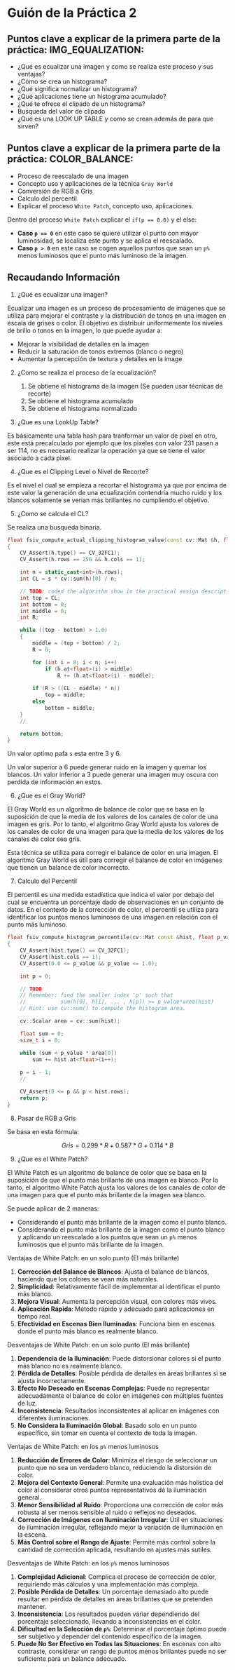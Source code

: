 # Guión de la Práctica 2

## Puntos clave a explicar de la primera parte de la práctica: **IMG_EQUALIZATION**:

- ¿Qué es ecualizar una imagen y como se realiza este proceso y sus ventajas?
- ¿Cómo se crea un histograma?
- ¿Qué significa normalizar un histograma?
- ¿Qué aplicaciones tiene un histograma acumulado?
- ¿Qué te ofrece el clipado de un histograma?
- Busqueda del valor de clipado
- ¿Qué es una LOOK UP TABLE y como se crean además de para que sirven? 


## Puntos clave a explicar de la primera parte de la práctica: **COLOR_BALANCE**:

- Proceso de reescalado de una imagen
- Concepto uso y aplicaciones de la técnica `Gray World`
- Conversión de RGB a Gris
- Calculo del percentil
- Explicar el proceso `White Patch`, concepto uso, aplicaciones.

Dentro del proceso `White Patch` explicar el `if(p == 0.0)` y el else:

- **Caso `p == 0`** en este caso se quiere utilizar el punto con mayor luminosidad, se localiza este punto y se aplica el reescalado.
- **Caso `p > 0`** en este caso se cogen aquellos puntos que sean un `p%` menos luminosos que el punto más luminoso de la imagen.


## Recaudando Información

1. ¿Qué es ecualizar una imagen?

Ecualizar una imagen es un proceso de procesamiento de imágenes que se utiliza para mejorar el contraste y la distribución de tonos en una imagen en escala de grises o color. El objetivo es distribuir uniformemente los niveles de brillo o tonos en la imagen, lo que puede ayudar a:

- Mejorar la visibilidad de detalles en la imagen
- Reducir la saturación de tonos extremos (blanco o negro)
- Aumentar la percepción de textura y detalles en la image

2. ¿Como se realiza el proceso de la ecualización?

    1. Se obtiene el histograma de la imagen (Se pueden usar técnicas de recorte)
    2. Se obtiene el histograma acumulado
    3. Se obtiene el histograma normalizado



3. ¿Que es una LookUp Table?

Es básicamente una tabla hash para tranformar un valor de pixel en otro, este está precalculado por ejemplo que los pixeles con valor 231 pasen a ser 114, no es necesario realizar la operación ya que se tiene el valor asociado a cada pixel.

4. ¿Que es el Clipping Level o Nivel de Recorte?

Es el nivel el cual se empieza a recortar el histograma ya que por encima de este valor la generación de una ecualización contendría mucho ruido 
y los blancos solamente se verian más brillantes no cumpliendo el objetivo.

5. ¿Como se calcula el CL?

Se realiza una busqueda binaria.

```cpp
float fsiv_compute_actual_clipping_histogram_value(const cv::Mat &h, float s)
{
    CV_Assert(h.type() == CV_32FC1);
    CV_Assert(h.rows == 256 && h.cols == 1);

    int n = static_cast<int>(h.rows);
    int CL = s * cv::sum(h)[0] / n;

    // TODO: coded the algorithm show in the practical assign description.
    int top = CL;
    int bottom = 0;
    int middle = 0;
    int R;

    while ((top - bottom) > 1.0)
    {
        middle = (top + bottom) / 2;
        R = 0;

        for (int i = 0; i < n; i++)
            if (h.at<float>(i) > middle)
                R += (h.at<float>(i) - middle);
        
        if (R > ((CL - middle) * n))
            top = middle;
        else
            bottom = middle;
    }
    //

    return bottom;
}
```

Un valor optimo pafa `s` esta entre 3 y 6.

Un valor superior a 6 puede generar ruido en la imagen y quemar los blancos.
Un valor inferior a 3 puede generar una imagen muy oscura con perdida de información en estos.

6. ¿Que es el Gray World?

El Gray World es un algoritmo de balance de color que se basa en la suposición de que la media de los valores de los canales de color de una imagen es gris. Por lo tanto, el algoritmo Gray World ajusta los valores de los canales de color de una imagen para que la media de los valores de los canales de color sea gris.

Esta técnica se utiliza para corregir el balance de color en una imagen. El algoritmo Gray World es útil para corregir el balance de color en imágenes que tienen un balance de color incorrecto.


7. Calculo del Percentil

El percentil es una medida estadística que indica el valor por debajo del cual se encuentra un porcentaje dado de observaciones en un conjunto de datos. En el contexto de la corrección de color, el percentil se utiliza para identificar los puntos menos luminosos de una imagen en relación con el punto más luminoso.

```cpp
float fsiv_compute_histogram_percentile(cv::Mat const &hist, float p_value)
{
    CV_Assert(hist.type() == CV_32FC1);
    CV_Assert(hist.cols == 1);
    CV_Assert(0.0 <= p_value && p_value <= 1.0);

    int p = 0;

    // TODO
    // Remember: find the smaller index 'p' such that
    //           sum(h[0], h[1], ... , h[p]) >= p_value*area(hist)
    // Hint: use cv::sum() to compute the histogram area.

    cv::Scalar area = cv::sum(hist);

    float sum = 0;
    size_t i = 0;

    while (sum < p_value * area[0])
        sum += hist.at<float>(i++);
    
    p = i - 1;
    //

    CV_Assert(0 <= p && p < hist.rows);
    return p;
}
```

8. Pasar de RGB a Gris

Se basa en esta fórmula:

$$
Gris = 0.299 * R + 0.587 * G + 0.114 * B
$$

9. ¿Que es el White Patch?

El White Patch es un algoritmo de balance de color que se basa en la suposición de que el punto más brillante de una imagen es blanco. Por lo tanto, el algoritmo White Patch ajusta los valores de los canales de color de una imagen para que el punto más brillante de la imagen sea blanco.

Se puede aplicar de 2 maneras:

- Considerando el punto más brillante de la imagen como el punto blanco.
- Considerando el punto más brillante de la imagen como el punto blanco y aplicando un reescalado a los puntos que sean un `p%` menos luminosos que el punto más brillante de la imagen.

Ventajas de White Patch: en un solo punto (El más brillante)
1. **Corrección del Balance de Blancos**: Ajusta el balance de blancos, haciendo que los colores se vean más naturales.
2. **Simplicidad**: Relativamente fácil de implementar al identificar el punto más blanco.
3. **Mejora Visual**: Aumenta la percepción visual, con colores más vivos.
4. **Aplicación Rápida**: Método rápido y adecuado para aplicaciones en tiempo real.
5. **Efectividad en Escenas Bien Iluminadas**: Funciona bien en escenas donde el punto más blanco es realmente blanco.

Desventajas de White Patch: en un solo punto (El más brillante)
1. **Dependencia de la Iluminación**: Puede distorsionar colores si el punto más blanco no es realmente blanco.
2. **Pérdida de Detalles**: Posible pérdida de detalles en áreas brillantes si se ajusta incorrectamente.
3. **Efecto No Deseado en Escenas Complejas**: Puede no representar adecuadamente el balance de color en imágenes con múltiples fuentes de luz.
4. **Inconsistencia**: Resultados inconsistentes al aplicar en imágenes con diferentes iluminaciones.
5. **No Considera la Iluminación Global**: Basado solo en un punto específico, sin tomar en cuenta el contexto de toda la imagen.


Ventajas de White Patch: en los `p%` menos luminosos
1. **Reducción de Errores de Color**: Minimiza el riesgo de seleccionar un punto que no sea un verdadero blanco, reduciendo la distorsión de color.
2. **Mejora del Contexto General**: Permite una evaluación más holística del color al considerar otros puntos representativos de la iluminación general.
3. **Menor Sensibilidad al Ruido**: Proporciona una corrección de color más robusta al ser menos sensible al ruido o reflejos no deseados.
4. **Corrección de Imágenes con Iluminación Irregular**: Útil en situaciones de iluminación irregular, reflejando mejor la variación de iluminación en la escena.
5. **Más Control sobre el Rango de Ajuste**: Permite más control sobre la cantidad de corrección aplicada, resultando en ajustes más sutiles.

Desventajas de White Patch: en los `p%` menos luminosos
1. **Complejidad Adicional**: Complica el proceso de corrección de color, requiriendo más cálculos y una implementación más compleja.
2. **Posible Pérdida de Detalles**: Un porcentaje demasiado alto puede resultar en pérdida de detalles en áreas brillantes que se pretenden mantener.
3. **Inconsistencia**: Los resultados pueden variar dependiendo del porcentaje seleccionado, llevando a inconsistencias en el color.
4. **Dificultad en la Selección de `p%`**: Determinar el porcentaje óptimo puede ser subjetivo y depender del contenido específico de la imagen.
5. **Puede No Ser Efectivo en Todas las Situaciones**: En escenas con alto contraste, considerar un rango de puntos menos brillantes puede no ser suficiente para un balance adecuado.
